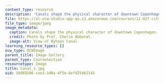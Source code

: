 ```yaml
---
content_type: resource
description: 'Canals shape the physical character of downtown Copenhagen. '
file: https://ol-ocw-studio-app-qa.s3.amazonaws.com/courses/11-027-city-to-city-comparing-researching-and-writing-about-cities-spring-2006/5b868506cee31d0a4f5e6efd25462143_Canal_1.jpg
file_type: image/jpeg
image_metadata:
  caption: Canals shape the physical character of downtown Copenhagen.
  credit: Photo by Prof. Cherie Abbanat.
  image-alt: View of Nyhavn Canal.
learning_resource_types: []
ocw_type: OCWImage
parent_title: Image Gallery
parent_type: CourseSection
resourcetype: Image
title: Canal_1.jpg
uid: 5b868506-cee3-1d0a-4f5e-6efd25462143
---
```

